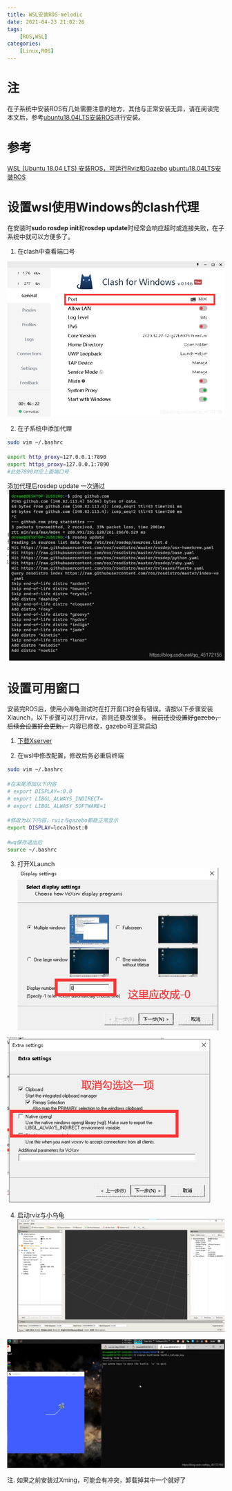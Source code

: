 ```yaml
---
title: WSL安装ROS-melodic
date: 2021-04-23 21:02:26
tags: 
    [ROS,WSL] 
categories: 
    [Linux,ROS]
---
```


# 注
在子系统中安装ROS有几处需要注意的地方，其他与正常安装无异，请在阅读完本文后，参考[ubuntu18.04LTS安装ROS](https://blog.csdn.net/qq_45172156/article/details/106479607)进行安装。

# 参考
[WSL (Ubuntu 18.04 LTS) 安装ROS，可运行Rviz和Gazebo](https://blog.csdn.net/Undefinedefity/article/details/106187430)
[ubuntu18.04LTS安装ROS](https://blog.csdn.net/qq_45172156/article/details/106479607)

# 设置wsl使用Windows的clash代理
在安装时**sudo rosdep init**和**rosdep update**时经常会响应超时或连接失败，在子系统中就可以方便多了。

1. 在clash中查看端口号

![01](../../images/WSL安装ROS-melodic/01.png)

2. 在子系统中添加代理

```bash
sudo vim ~/.bashrc

export http_proxy=127.0.0.1:7890
export https_proxy=127.0.0.1:7890
#此处7890对应上面端口号
```
添加代理后rosdep update 一次通过
![02](../../images/WSL安装ROS-melodic/02.png)


# 设置可用窗口
安装完ROS后，使用小海龟测试时在打开窗口时会有错误。请按以下步骤安装Xlaunch，以下步骤可以打开rviz，否则还要改很多。
~~目前还没设置好gazebo，后续会设置好会更新。~~
内容已修改，gazebo可正常启动

1. [下载Xserver](https://sourceforge.net/projects/vcxsrv/)

2. 在wsl中修改配置，修改后务必重启终端

```bash
sudo vim ~/.bashrc

#在末尾添加以下内容
# export DISPLAY=:0.0
# export LIBGL_ALWAYS_INDIRECT=
# export LIBGL_ALWASY_SOFTWARE=1

#修改为以下内容，rviz与gazebo都能正常显示
export DISPLAY=localhost:0

#wq保存退出后
source ~/.bashrc
```
3. 打开XLaunch
  ![03](../../images/WSL安装ROS-melodic/03.png)

  ![04](../../images/WSL安装ROS-melodic/04.png)

4. 启动rviz与小乌龟
  ![05](../../images/WSL安装ROS-melodic/05.png)

  ![06](WSL安装ROS-melodic/06.png)


注. 如果之前安装过Xming，可能会有冲突，卸载掉其中一个就好了
